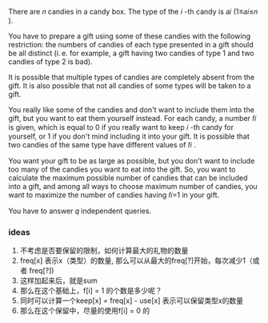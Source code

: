 There are 𝑛
 candies in a candy box. The type of the 𝑖
-th candy is 𝑎𝑖
 (1≤𝑎𝑖≤𝑛
).

You have to prepare a gift using some of these candies with the following restriction: the numbers of candies of each type presented in a gift should be all distinct (i. e. for example, a gift having two candies of type 1
 and two candies of type 2
 is bad).

It is possible that multiple types of candies are completely absent from the gift. It is also possible that not all candies of some types will be taken to a gift.

You really like some of the candies and don't want to include them into the gift, but you want to eat them yourself instead. For each candy, a number 𝑓𝑖
 is given, which is equal to 0
 if you really want to keep 𝑖
-th candy for yourself, or 1
 if you don't mind including it into your gift. It is possible that two candies of the same type have different values of 𝑓𝑖
.

You want your gift to be as large as possible, but you don't want to include too many of the candies you want to eat into the gift. So, you want to calculate the maximum possible number of candies that can be included into a gift, and among all ways to choose maximum number of candies, you want to maximize the number of candies having 𝑓𝑖=1
 in your gift.

You have to answer 𝑞
 independent queries.


 ### ideas
 1. 不考虑是否要保留的限制，如何计算最大的礼物的数量
 2. freq[x] 表示x（类型）的数量, 那么可以从最大的freq[?]开始，每次减少1（或者 freq[?])
 3. 这样加起来后，就是sum
 4. 那么在这个基础上，f[i] = 1 的个数是多少呢？
 5. 同时可以计算一个keep[x] = freq[x] - use[x] 表示可以保留类型x的数量
 6. 那么在这个保留中，尽量的使用f[i] = 0 的